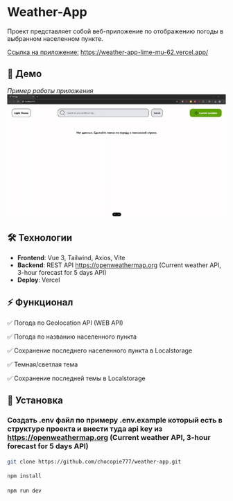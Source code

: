 # Weather-App

Проект представляет собой веб-приложение по отображению погоды в выбранном населенном пункте.

<u>Ссылка на приложение:</u> https://weather-app-lime-mu-62.vercel.app/
## 🚀 Демо 
*Пример работы приложения* 
![Демо проекта](demo.gif)  
## 🛠 Технологии  
- **Frontend**: Vue 3, Tailwind, Axios, Vite
- **Backend**: REST API https://openweathermap.org (Current weather API, 3-hour forecast for 5 days API)
- **Deploy**: Vercel  

## ⚡️ Функционал 
✅ Погода по Geolocation API (WEB API)

✅ Погода по названию населенного пункта

✅ Сохранение последнего населенного пункта в Localstorage

✅ Темная/светлая тема

✅ Сохранение последней темы в Localstorage

## 🚀 Установка  
### Cоздать .env файл по примеру .env.example который есть в структуре проекта и внести туда api key из https://openweathermap.org (Current weather API, 3-hour forecast for 5 days API)
```bash
git clone https://github.com/chocopie777/weather-app.git

npm install

npm run dev